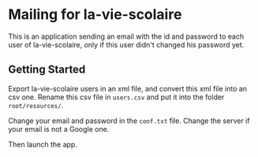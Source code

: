 # Mailing for la-vie-scolaire

This is an application sending an email with the id and password to each user of la-vie-scolaire, 
only if this user didn't changed his password yet.

## Getting Started

Export la-vie-scolaire users in an xml file, and convert this xml file into an csv one.
Rename this csv file in `users.csv` and put it into the folder `root/resources/`.

Change your email and password in the `conf.txt` file.
Change the server if your email is not a Google one.

Then launch the app.